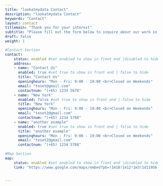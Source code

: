 ```yaml
---
title: "lookatmydata Contact"
description: "lookatmydata Contact"
keywords: "Contact"
layout: contact
titlemain: "Thank you for your interest"
subtitle: "Please fill out the form below to inquire about our work in Digital."
draft: false
weight: 1

#Contact Section
contact:
    status: enabled #set enabled to show in front end |disabled to hide
    address:
    - name: "Contact Us"
      enabled: true #set true to show in front end | false to hide
      title: "Contact Us"
      openinghours: "Mon - Fri: 9:00 - 19:00 <br>Closed on Weekends"
      email: "teset@gmail.com"
      contactnum: "(+65) 1234 5678"
    - name: "New York"
      enabled: false #set true to show in front end | false to hide
      title: "New York"
      openinghours: "Mon - Fri: 9:00 - 19:00 <br>Closed on Weekends"
      email: "teset2@gmail.com"
      contactnum: "(+65) 1234 5788"
    - name: "another example"
      enabled: true #set true to show in front end | false to hide
      title: "another example"
      openinghours: "Mon - Fri: 9:00 - 19:00 <br>Closed on Weekends"
      email: "teset2@gmail.com"
      contactnum: "(+65) 1234 5788"
    
#Map Section
map:
    status: enabled #set enabled to show in front end |disabled to hide
    link: "https://www.google.com/maps/embed?pb=!1m18!1m12!1m3!1d11956.9355465873!2d24.0768412544878!3d56.9550599906977!2m3!1f0!2f0!3f0!3m2!1i1024!2i768!4f13.1!3m3!1m2!1s0x46eecfb0e5073ded%3A0x400cfcd68f2fe30!2z4Kaw4Ka_4KaX4Ka-LCDgprLgp43gpq_gpr7gpp_gp43gpq3gpr_gpoY!5e0!3m2!1sbn!2sbd!4v1543911160102"


---
```



